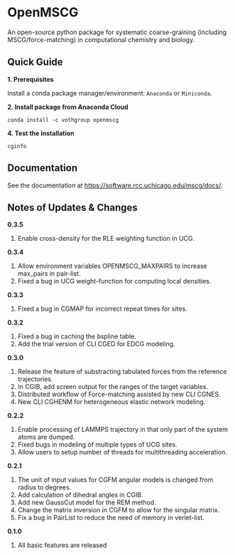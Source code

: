 # OpenMSCG

An open-source python package for systematic coarse-graining (including
MSCG/force-matching) in computational chemistry and biology. 

## Quick Guide

**1. Prerequisites**

Install a conda package manager/environment: `Anaconda` or `Miniconda`.

**2. Install package from Anaconda Cloud**

```
conda install -c vothgroup openmscg
```

**4. Test the installation**

```
cginfo
```

## Documentation

See the documentation at https://software.rcc.uchicago.edu/mscg/docs/.

## Notes of Updates & Changes

**0.3.5**

1. Enable cross-density for the RLE weighting function in UCG.

**0.3.4**

1. Allow environment variables OPENMSCG_MAXPAIRS to increase max_pairs in pair-list.
2. Fixed a bug in UCG weight-function for computing local densities.

**0.3.3**

1. Fixed a bug in CGMAP for incorrect repeat times for sites.

**0.3.2**

1. Fixed a bug in caching the bspline table.
2. Add the trial version of CLI CGED for EDCG modeling.

**0.3.0**

1. Release the feature of substracting tabulated forces from the reference trajectories.
2. In CGIB, add screen output for the ranges of the target variables.
3. Distributed workflow of Force-matching assisted by new CLI CGNES.
4. New CLI CGHENM for heterogeneous elastic network modeling.

**0.2.2**

1. Enable processing of LAMMPS trajectory in that only part of the system atoms are dumped.
2. Fixed bugs in modeling of multiple types of UCG sites.
3. Allow users to setup number of threads for multithreading acceleration.

**0.2.1**

1. The unit of input values for CGFM angular models is changed from radius to degrees.
2. Add calculation of dihedral angles in CGIB.
3. Add new GaussCut model for the REM method.
4. Change the matrix inversion in CGFM to allow for the singular matrix.
5. Fix a bug in PairList to reduce the need of memory in verlet-list.

**0.1.0**

1. All basic features are released
